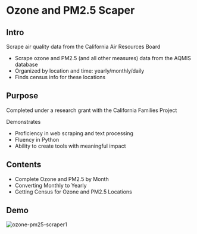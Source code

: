 # Ozone and PM2.5 Scaper

## Intro
Scrape air quality data from the California Air Resources Board
- Scrape ozone and PM2.5 (and all other measures) data from the AQMIS database
- Organized by location and time: yearly/monthly/daily
- Finds census info for these locations

## Purpose
Completed under a research grant with the California Families Project

Demonstrates
- Proficiency in web scraping and text processing
- Fluency in Python
- Ability to create tools with meaningful impact

## Contents
- Complete Ozone and PM2.5 by Month
- Converting Monthly to Yearly
- Getting Census for Ozone and PM2.5 Locations

## Demo
<img src="http://nathanjchan.com/images/ozone-pm25-scraper1.png" alt="ozone-pm25-scraper1"/>
